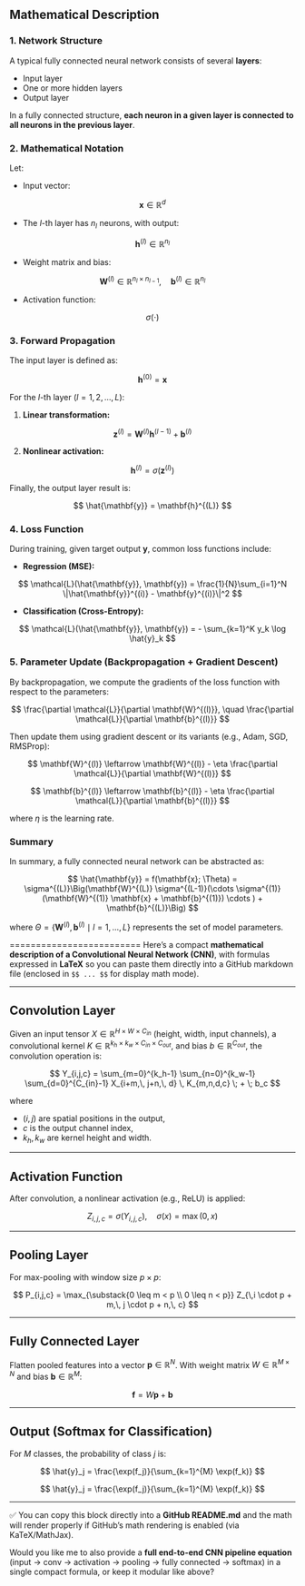 ## Mathematical Description

### 1. Network Structure

A typical fully connected neural network consists of several **layers**:

* Input layer  
* One or more hidden layers  
* Output layer  

In a fully connected structure, **each neuron in a given layer is connected to all neurons in the previous layer**.



### 2. Mathematical Notation

Let:

* Input vector:

$$
\mathbf{x} \in \mathbb{R}^{d}
$$

* The $l$-th layer has $n_l$ neurons, with output:

$$
\mathbf{h}^{(l)} \in \mathbb{R}^{n_l}
$$

* Weight matrix and bias:

$$
\mathbf{W}^{(l)} \in \mathbb{R}^{n_l \times n_{l-1}}, \quad \mathbf{b}^{(l)} \in \mathbb{R}^{n_l}
$$

* Activation function:

$$
\sigma(\cdot)
$$



### 3. Forward Propagation

The input layer is defined as:

$$
\mathbf{h}^{(0)} = \mathbf{x}
$$

For the $l$-th layer ($l=1,2,\dots,L$):

1. **Linear transformation:**

$$
\mathbf{z}^{(l)} = \mathbf{W}^{(l)} \mathbf{h}^{(l-1)} + \mathbf{b}^{(l)}
$$

2. **Nonlinear activation:**

$$
\mathbf{h}^{(l)} = \sigma\left(\mathbf{z}^{(l)}\right)
$$

Finally, the output layer result is:

$$
\hat{\mathbf{y}} = \mathbf{h}^{(L)}
$$



### 4. Loss Function

During training, given target output $\mathbf{y}$, common loss functions include:

* **Regression (MSE):**

$$
\mathcal{L}(\hat{\mathbf{y}}, \mathbf{y}) = \frac{1}{N}\sum_{i=1}^N \|\hat{\mathbf{y}}^{(i)} - \mathbf{y}^{(i)}\|^2
$$

* **Classification (Cross-Entropy):**

$$
\mathcal{L}(\hat{\mathbf{y}}, \mathbf{y}) = - \sum_{k=1}^K y_k \log \hat{y}_k
$$



### 5. Parameter Update (Backpropagation + Gradient Descent)

By backpropagation, we compute the gradients of the loss function with respect to the parameters:

$$
\frac{\partial \mathcal{L}}{\partial \mathbf{W}^{(l)}}, \quad \frac{\partial \mathcal{L}}{\partial \mathbf{b}^{(l)}}
$$

Then update them using gradient descent or its variants (e.g., Adam, SGD, RMSProp):

$$
\mathbf{W}^{(l)} \leftarrow \mathbf{W}^{(l)} - \eta \frac{\partial \mathcal{L}}{\partial \mathbf{W}^{(l)}}
$$

$$
\mathbf{b}^{(l)} \leftarrow \mathbf{b}^{(l)} - \eta \frac{\partial \mathcal{L}}{\partial \mathbf{b}^{(l)}}
$$

where $\eta$ is the learning rate.



### Summary

In summary, a fully connected neural network can be abstracted as:

$$
\hat{\mathbf{y}} = f(\mathbf{x}; \Theta) = \sigma^{(L)}\Big(\mathbf{W}^{(L)} \sigma^{(L-1)}(\cdots \sigma^{(1)}(\mathbf{W}^{(1)} \mathbf{x} + \mathbf{b}^{(1)}) \cdots ) + \mathbf{b}^{(L)}\Big)
$$

where $\Theta = \{\mathbf{W}^{(l)}, \mathbf{b}^{(l)} \mid l=1,\dots,L\}$ represents the set of model parameters.

=========================
Here’s a compact **mathematical description of a Convolutional Neural Network (CNN)**, with formulas expressed in **LaTeX** so you can paste them directly into a GitHub markdown file (enclosed in `$$ ... $$` for display math mode).

---

## **Convolution Layer**

Given an input tensor $X \in \mathbb{R}^{H \times W \times C_{in}}$ (height, width, input channels), a convolutional kernel
$K \in \mathbb{R}^{k_h \times k_w \times C_{in} \times C_{out}}$, and bias $b \in \mathbb{R}^{C_{out}}$, the convolution operation is:

$$
Y_{i,j,c} = \sum_{m=0}^{k_h-1} \sum_{n=0}^{k_w-1} \sum_{d=0}^{C_{in}-1} 
X_{i+m,\, j+n,\, d} \, K_{m,n,d,c} \; + \; b_c
$$

where

* $(i,j)$ are spatial positions in the output,
* $c$ is the output channel index,
* $k_h, k_w$ are kernel height and width.

---

## **Activation Function**

After convolution, a nonlinear activation (e.g., ReLU) is applied:

$$
Z_{i,j,c} = \sigma \big( Y_{i,j,c} \big), \quad 
\sigma(x) = \max(0, x)
$$

---

## **Pooling Layer**

For max-pooling with window size $p \times p$:

$$
P_{i,j,c} = \max_{\substack{0 \leq m < p \\ 0 \leq n < p}}
Z_{\,i \cdot p + m,\, j \cdot p + n,\, c}
$$

---

## **Fully Connected Layer**

Flatten pooled features into a vector $\mathbf{p} \in \mathbb{R}^N$.
With weight matrix $W \in \mathbb{R}^{M \times N}$ and bias $\mathbf{b} \in \mathbb{R}^M$:

$$
\mathbf{f} = W \mathbf{p} + \mathbf{b}
$$

---

## **Output (Softmax for Classification)**

For $M$ classes, the probability of class $j$ is:

$$
\hat{y}_j 
= \frac{\exp(f_j)}{\sum_{k=1}^{M} \exp(f_k)}
$$  
  
$$
\hat{y}_j = \frac{\exp(f_j)}{\sum_{k=1}^{M} \exp(f_k)}
$$


---

✅ You can copy this block directly into a **GitHub README.md** and the math will render properly if GitHub’s math rendering is enabled (via KaTeX/MathJax).

Would you like me to also provide a **full end-to-end CNN pipeline equation** (input → conv → activation → pooling → fully connected → softmax) in a single compact formula, or keep it modular like above?




